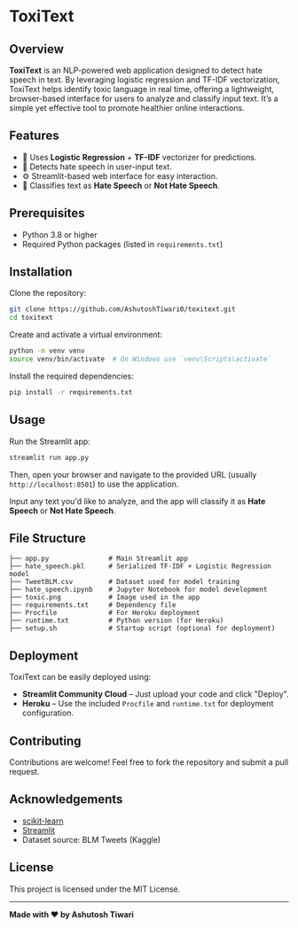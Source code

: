 # ToxiText

## Overview

**ToxiText** is an NLP-powered web application designed to detect hate speech in text. By leveraging logistic regression and TF-IDF vectorization, ToxiText helps identify toxic language in real time, offering a lightweight, browser-based interface for users to analyze and classify input text. It’s a simple yet effective tool to promote healthier online interactions.

## Features

- 🧠 Uses **Logistic Regression** + **TF-IDF** vectorizer for predictions.
- 📄 Detects hate speech in user-input text.
- ⚙️ Streamlit-based web interface for easy interaction.
- 💬 Classifies text as **Hate Speech** or **Not Hate Speech**.

## Prerequisites

- Python 3.8 or higher
- Required Python packages (listed in `requirements.txt`)

## Installation

Clone the repository:

```bash
git clone https://github.com/AshutoshTiwari0/toxitext.git
cd toxitext
```

Create and activate a virtual environment:

```bash
python -m venv venv
source venv/bin/activate  # On Windows use `venv\Scripts\activate`
```

Install the required dependencies:

```bash
pip install -r requirements.txt
```

## Usage

Run the Streamlit app:

```bash
streamlit run app.py
```

Then, open your browser and navigate to the provided URL (usually `http://localhost:8501`) to use the application.

Input any text you'd like to analyze, and the app will classify it as **Hate Speech** or **Not Hate Speech**.

## File Structure

```
├── app.py               # Main Streamlit app
├── hate_speech.pkl      # Serialized TF-IDF + Logistic Regression model
├── TweetBLM.csv         # Dataset used for model training
├── hate_speech.ipynb    # Jupyter Notebook for model development
├── toxic.png            # Image used in the app
├── requirements.txt     # Dependency file
├── Procfile             # For Heroku deployment
├── runtime.txt          # Python version (for Heroku)
├── setup.sh             # Startup script (optional for deployment)
```

## Deployment

ToxiText can be easily deployed using:

- **Streamlit Community Cloud** – Just upload your code and click "Deploy".
- **Heroku** – Use the included `Procfile` and `runtime.txt` for deployment configuration.

## Contributing

Contributions are welcome! Feel free to fork the repository and submit a pull request.

## Acknowledgements

- [scikit-learn](https://scikit-learn.org/)
- [Streamlit](https://streamlit.io/)
- Dataset source: BLM Tweets (Kaggle)

## License

This project is licensed under the MIT License.

---

**Made with ❤️ by Ashutosh Tiwari**
